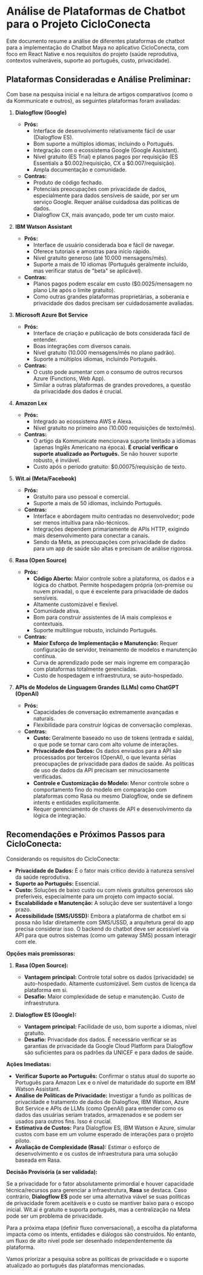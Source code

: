 # Análise de Plataformas de Chatbot para o Projeto CicloConecta

Este documento resume a análise de diferentes plataformas de chatbot para a implementação do Chatbot Maya no aplicativo CicloConecta, com foco em React Native e nos requisitos do projeto (saúde reprodutiva, contextos vulneráveis, suporte ao português, custo, privacidade).

## Plataformas Consideradas e Análise Preliminar:

Com base na pesquisa inicial e na leitura de artigos comparativos (como o da Kommunicate e outros), as seguintes plataformas foram avaliadas:

1.  **Dialogflow (Google)**
    *   **Prós:**
        *   Interface de desenvolvimento relativamente fácil de usar (Dialogflow ES).
        *   Bom suporte a múltiplos idiomas, incluindo o Português.
        *   Integração com o ecossistema Google (Google Assistant).
        *   Nível gratuito (ES Trial) e planos pagos por requisição (ES Essentials a $0.002/requisição, CX a $0.007/requisição).
        *   Ampla documentação e comunidade.
    *   **Contras:**
        *   Produto de código fechado.
        *   Potenciais preocupações com privacidade de dados, especialmente para dados sensíveis de saúde, por ser um serviço Google. Requer análise cuidadosa das políticas de dados.
        *   Dialogflow CX, mais avançado, pode ter um custo maior.

2.  **IBM Watson Assistant**
    *   **Prós:**
        *   Interface de usuário considerada boa e fácil de navegar.
        *   Oferece tutoriais e amostras para início rápido.
        *   Nível gratuito generoso (até 10.000 mensagens/mês).
        *   Suporte a mais de 10 idiomas (Português geralmente incluído, mas verificar status de "beta" se aplicável).
    *   **Contras:**
        *   Planos pagos podem escalar em custo ($0.0025/mensagem no plano Lite após o limite gratuito).
        *   Como outras grandes plataformas proprietárias, a soberania e privacidade dos dados precisam ser cuidadosamente avaliadas.

3.  **Microsoft Azure Bot Service**
    *   **Prós:**
        *   Interface de criação e publicação de bots considerada fácil de entender.
        *   Boas integrações com diversos canais.
        *   Nível gratuito (10.000 mensagens/mês no plano padrão).
        *   Suporte a múltiplos idiomas, incluindo Português.
    *   **Contras:**
        *   O custo pode aumentar com o consumo de outros recursos Azure (Functions, Web App).
        *   Similar a outras plataformas de grandes provedores, a questão da privacidade dos dados é crucial.

4.  **Amazon Lex**
    *   **Prós:**
        *   Integrado ao ecossistema AWS e Alexa.
        *   Nível gratuito no primeiro ano (10.000 requisições de texto/mês).
    *   **Contras:**
        *   O artigo da Kommunicate mencionava suporte limitado a idiomas (apenas Inglês Americano na época). **É crucial verificar o suporte atualizado ao Português.** Se não houver suporte robusto, é inviável.
        *   Custo após o período gratuito: $0.00075/requisição de texto.

5.  **Wit.ai (Meta/Facebook)**
    *   **Prós:**
        *   Gratuito para uso pessoal e comercial.
        *   Suporte a mais de 50 idiomas, incluindo Português.
    *   **Contras:**
        *   Interface e abordagem muito centradas no desenvolvedor; pode ser menos intuitiva para não-técnicos.
        *   Integrações dependem primariamente de APIs HTTP, exigindo mais desenvolvimento para conectar a canais.
        *   Sendo da Meta, as preocupações com privacidade de dados para um app de saúde são altas e precisam de análise rigorosa.

6.  **Rasa (Open Source)**
    *   **Prós:**
        *   **Código Aberto:** Maior controle sobre a plataforma, os dados e a lógica do chatbot. Permite hospedagem própria (on-premise ou nuvem privada), o que é excelente para privacidade de dados sensíveis.
        *   Altamente customizável e flexível.
        *   Comunidade ativa.
        *   Bom para construir assistentes de IA mais complexos e contextuais.
        *   Suporte multilíngue robusto, incluindo Português.
    *   **Contras:**
        *   **Maior Esforço de Implementação e Manutenção:** Requer configuração de servidor, treinamento de modelos e manutenção contínua.
        *   Curva de aprendizado pode ser mais íngreme em comparação com plataformas totalmente gerenciadas.
        *   Custo de hospedagem e infraestrutura, se auto-hospedado.

7.  **APIs de Modelos de Linguagem Grandes (LLMs) como ChatGPT (OpenAI)**
    *   **Prós:**
        *   Capacidades de conversação extremamente avançadas e naturais.
        *   Flexibilidade para construir lógicas de conversação complexas.
    *   **Contras:**
        *   **Custo:** Geralmente baseado no uso de tokens (entrada e saída), o que pode se tornar caro com alto volume de interações.
        *   **Privacidade dos Dados:** Os dados enviados para a API são processados por terceiros (OpenAI), o que levanta sérias preocupações de privacidade para dados de saúde. As políticas de uso de dados da API precisam ser minuciosamente verificadas.
        *   **Controle e Customização do Modelo:** Menor controle sobre o comportamento fino do modelo em comparação com plataformas como Rasa ou mesmo Dialogflow, onde se definem intents e entidades explicitamente.
        *   Requer gerenciamento de chaves de API e desenvolvimento da lógica de integração.

## Recomendações e Próximos Passos para CicloConecta:

Considerando os requisitos do CicloConecta:
*   **Privacidade de Dados:** É o fator mais crítico devido à natureza sensível da saúde reprodutiva.
*   **Suporte ao Português:** Essencial.
*   **Custo:** Soluções de baixo custo ou com níveis gratuitos generosos são preferíveis, especialmente para um projeto com impacto social.
*   **Escalabilidade e Manutenção:** A solução deve ser sustentável a longo prazo.
*   **Acessibilidade (SMS/USSD):** Embora a plataforma de chatbot em si possa não lidar diretamente com SMS/USSD, a arquitetura geral do app precisa considerar isso. O backend do chatbot deve ser acessível via API para que outros sistemas (como um gateway SMS) possam interagir com ele.

**Opções mais promissoras:**

1.  **Rasa (Open Source):**
    *   **Vantagem principal:** Controle total sobre os dados (privacidade) se auto-hospedado. Altamente customizável. Sem custos de licença da plataforma em si.
    *   **Desafio:** Maior complexidade de setup e manutenção. Custo de infraestrutura.

2.  **Dialogflow ES (Google):**
    *   **Vantagem principal:** Facilidade de uso, bom suporte a idiomas, nível gratuito.
    *   **Desafio:** Privacidade dos dados. É necessário verificar se as garantias de privacidade da Google Cloud Platform para Dialogflow são suficientes para os padrões da UNICEF e para dados de saúde.

**Ações Imediatas:**

*   **Verificar Suporte ao Português:** Confirmar o status atual do suporte ao Português para Amazon Lex e o nível de maturidade do suporte em IBM Watson Assistant.
*   **Análise de Políticas de Privacidade:** Investigar a fundo as políticas de privacidade e tratamento de dados de Dialogflow, IBM Watson, Azure Bot Service e APIs de LLMs (como OpenAI) para entender como os dados das usuárias seriam tratados, armazenados e se podem ser usados para outros fins. Isso é crucial.
*   **Estimativa de Custos:** Para Dialogflow ES, IBM Watson e Azure, simular custos com base em um volume esperado de interações para o projeto piloto.
*   **Avaliação de Complexidade (Rasa):** Estimar o esforço de desenvolvimento e os custos de infraestrutura para uma solução baseada em Rasa.

**Decisão Provisória (a ser validada):**

Se a privacidade for o fator absolutamente primordial e houver capacidade técnica/recursos para gerenciar a infraestrutura, **Rasa** se destaca. Caso contrário, **Dialogflow ES** pode ser uma alternativa viável se suas políticas de privacidade forem aceitáveis e o custo se mantiver baixo para o escopo inicial. Wit.ai é gratuito e suporta português, mas a centralização na Meta pode ser um problema de privacidade.

Para a próxima etapa (definir fluxo conversacional), a escolha da plataforma impacta como os intents, entidades e diálogos são construídos. No entanto, um fluxo de alto nível pode ser desenhado independentemente da plataforma.

Vamos priorizar a pesquisa sobre as políticas de privacidade e o suporte atualizado ao português das plataformas mencionadas.

